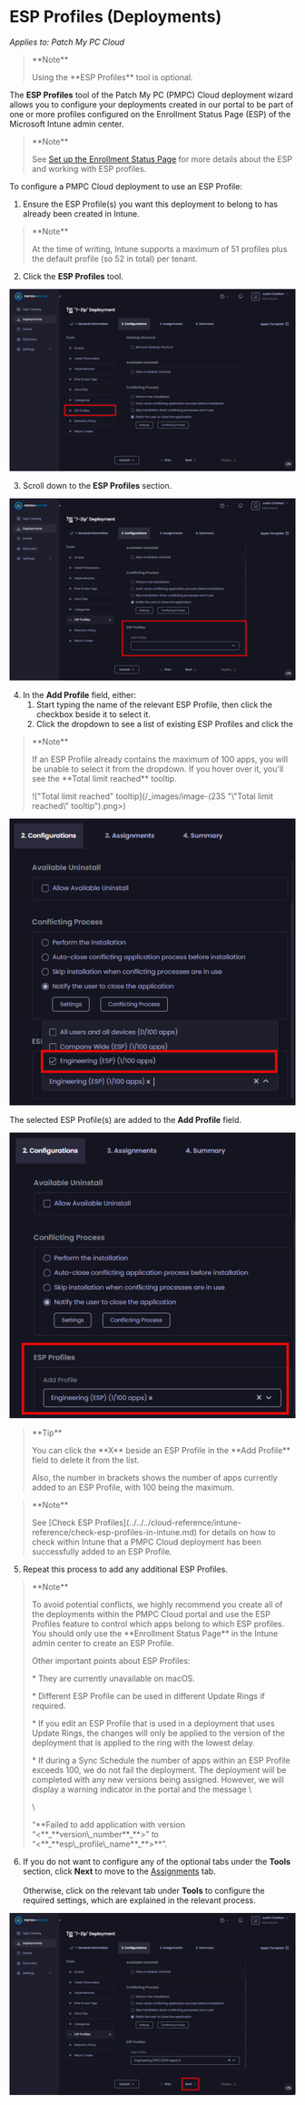 # ESP Profiles (Deployments)

_Applies to: Patch My PC Cloud_

> \*\*Note\*\*
>
> Using the \*\*ESP Profiles\*\* tool is optional.

The **ESP Profiles** tool of the Patch My PC (PMPC) Cloud deployment wizard allows you to configure your deployments created in our portal to be part of one or more profiles configured on the Enrollment Status Page (ESP) of the Microsoft Intune admin center.

> \*\*Note\*\*
>
> See [Set up the Enrollment Status Page](https://learn.microsoft.com/en-us/mem/intune/enrollment/windows-enrollment-status) for more details about the ESP and working with ESP profiles.

To configure a PMPC Cloud deployment to use an ESP Profile:

1. Ensure the ESP Profile(s) you want this deployment to belong to has already been created in Intune.

> \*\*Note\*\*
>
> At the time of writing, Intune supports a maximum of 51 profiles plus the default profile (so 52 in total) per tenant.

2. Click the **ESP Profiles** tool.

![Clicking the "ESP Profiles" tool](/_images/image-(56).png)

3. Scroll down to the **ESP Profiles** section.

![Scrolling down to the "ESP Profiles" section](/_images/image-(57).png)

4. In the **Add Profile** field, either:
   1. Start typing the name of the relevant ESP Profile, then click the checkbox beside it to select it.
   2. Click the dropdown to see a list of existing ESP Profiles and click the

> \*\*Note\*\*
>
> If an ESP Profile already contains the maximum of 100 apps, you will be unable to select it from the dropdown. If you hover over it, you'll see the \*\*Total limit reached\*\* tooltip.
>
> !\["Total limit reached" tooltip]\(/\_images/image-(235 "\\"Total limit reached\\" tooltip").png>)

![Selecting the ESP Profile to add this deployment to](/_images/image-(58).png)

The selected ESP Profile(s) are added to the **Add Profile** field.

![Selected ESP Profiles added to the "Add Profile" field](/_images/image-(59).png)

> \*\*Tip\*\*
>
> You can click the \*\*X\*\* beside an ESP Profile in the \*\*Add Profile\*\* field to delete it from the list.
>
> Also, the number in brackets shows the number of apps currently added to an ESP Profile, with 100 being the maximum.

> \*\*Note\*\*
>
> See \[Check ESP Profiles]\(../../../cloud-reference/intune-reference/check-esp-profiles-in-intune.md) for details on how to check within Intune that a PMPC Cloud deployment has been successfully added to an ESP Profile.

5. Repeat this process to add any additional ESP Profiles.

> \*\*Note\*\*
>
> To avoid potential conflicts, we highly recommend you create all of the deployments within the PMPC Cloud portal and use the ESP Profiles feature to control which apps belong to which ESP profiles. You should only use the \*\*Enrollment Status Page\*\* in the Intune admin center to create an ESP Profile.
>
> Other important points about ESP Profiles:
>
> \* They are currently unavailable on macOS.
>
> \* Different ESP Profile can be used in different Update Rings if required.
>
> \* If you edit an ESP Profile that is used in a deployment that uses Update Rings, the changes will only be applied to the version of the deployment that is applied to the ring with the lowest delay.
>
> \* If during a Sync Schedule the number of apps within an ESP Profile exceeds 100, we do not fail the deployment. The deployment will be completed with any new versions being assigned. However, we will display a warning indicator in the portal and the message \\
>
> \\
>
> “\*\*Failed to add application with version “<\*\*\_\*\*version\\\_number\*\*\_\*\*>” to “<\*\*\_\*\*esp\\\_profile\\\_name\*\*\_\*\*>\*\*”.

6. If you do not want to configure any of the optional tabs under the **Tools** section, click **Next** to move to the [Assignments](../cloud-assignments-deployment-tab.md) tab.\
   \
   Otherwise, click on the relevant tab under **Tools** to configure the required settings, which are explained in the relevant process.

![Clicking "Next" to move to the "Assignments" page](/_images/image-(60).png)